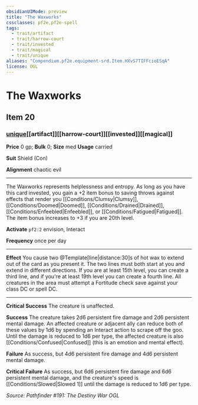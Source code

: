 ```yaml
---
obsidianUIMode: preview
title: "The Waxworks"
cssclasses: pf2e,pf2e-spell
tags:
  - trait/artifact
  - trait/harrow-court
  - trait/invested
  - trait/magical
  - trait/unique
aliases: "Compendium.pf2e.equipment-srd.Item.HXvS7TIFFcioESqA"
license: OGL
---
```

# The Waxworks
## Item 20
### [unique](unique "Unique Rarity Trait")[[artifact]][[harrow-court]][[invested]][[magical]]


**Price** 0 gp; 
**Bulk** 0; **Size** med
**Usage** carried

**Suit** Shield (Con)

**Alignment** chaotic evil

* * *

The Waxworks represents helplessness and entropy. As long as you have this card invested, you gain a +2 item bonus to saving throws against effects that render you [[Conditions/Clumsy|Clumsy]], [[Conditions/Doomed|Doomed]], [[Conditions/Drained|Drained]], [[Conditions/Enfeebled|Enfeebled]], or [[Conditions/Fatigued|Fatigued]]. The item bonus increases to +3 if you are 20th level.

**Activate** `pf2:2` envision, Interact

**Frequency** once per day

* * *

**Effect** You cause two @Template\[line|distance:30\]s of hot wax to extend out of the card as you present it. The two lines must both start at you and extend in different directions. If you are at least 15th level, you can create a third line, and if you're at least 19th level you can create a fourth line. All creatures in the area must attempt a Fortitude check save against your class DC or spell DC.

* * *

**Critical Success** The creature is unaffected.

**Success** The creature takes 2d6 persistent fire damage and 2d6 persistent mental damage. An affected creature or adjacent ally can reduce both of these values by 1d6 by spending an Interact action to scrape off the goo. Until the damage is reduced to 1d6 per type, the affected creature is also [[Conditions/Confused|Confused]] (this is an emotion and mental effect).

**Failure** As success, but 4d6 persistent fire damage and 4d6 persistent mental damage.

**Critical Failure** As success, but 6d6 persistent fire damage and 6d6 persistent mental damage, and the creature's speed is [[Conditions/Slowed|Slowed 1]] until the damage is reduced to 1d6 per type.

*Source: Pathfinder #191: The Destiny War*
*OGL*